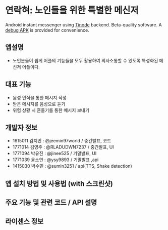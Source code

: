 # 연락혀: 노인들을 위한 특별한 메신저
Android instant messenger using [Tinode](https://github.com/tinode/chat/) backend. Beta-quality software.
A [debug APK](https://storage.googleapis.com/tinode.co/tindroid.apk) is provided for convenience.

## 앱설명
* 노인분들이 쉽게 어플의 기능들을 모두 활용하여 의사소통할 수 있도록 특성화된 메신저 어플이다. 

## 대표 기능

* 음성 인식을 통한 메시지 작성
* 받은 메시지를 음성으로 듣기
* 위험 상황 시 흔들기를 통한 메시지 보내기

## 개발자 정보

* 1615011 김지민 : @jeemin97world / 중간발표, 코드 
* 1771014 김영주 : @RLADUDWN7237 / 중간발표, UI
* 1771094 박유진 : @jinee525 / 기말발표, UI
* 1771039 윤소연 : @ysy9893 / 기말발표 ,api
* 1415030 박수민 : @sumin3251 / api(TTS, Shake detection)

## 앱 설치 방법 및 사용법 (with 스크린샷)

## 주요 기능 및 관련 코드 / API 설명

## 라이센스 정보
